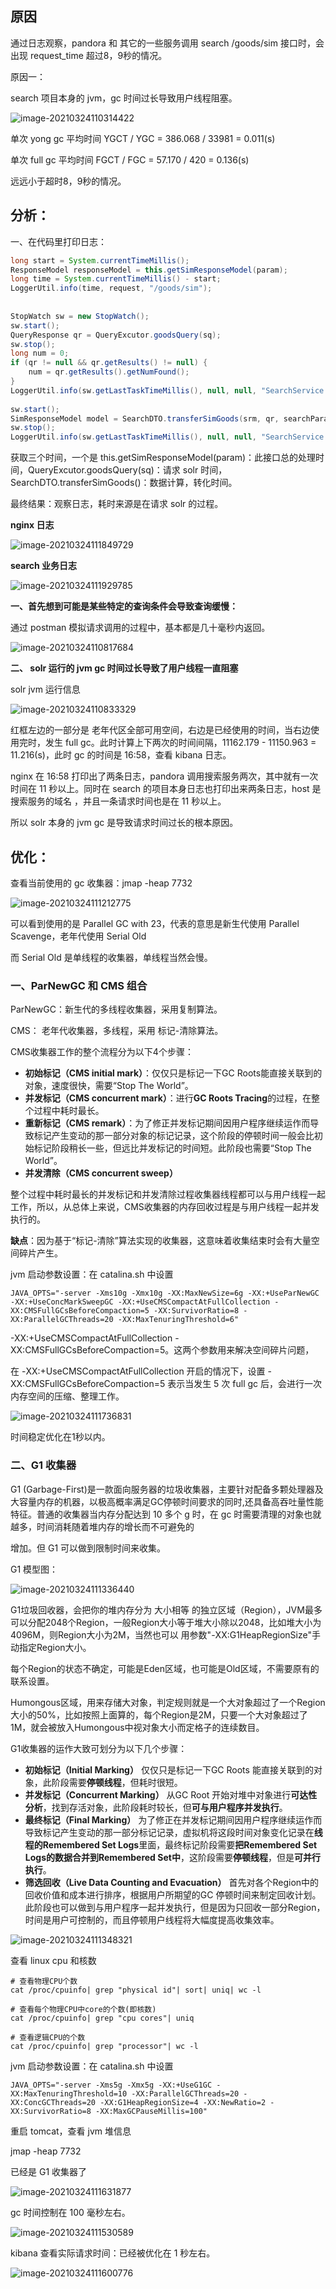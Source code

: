 ## 原因

通过日志观察，pandora 和 其它的一些服务调用 search /goods/sim 接口时，会出现 request_time 超过8，9秒的情况。

 

原因一：

search 项目本身的 jvm，gc 时间过长导致用户线程阻塞。

![image-20210324110314422](.images/image-20210324110314422.png)

单次 yong gc 平均时间  YGCT / YGC = 386.068 / 33981 = 0.011(s)

单次 full gc 平均时间  FGCT / FGC = 57.170 / 420 = 0.136(s)

远远小于超时8，9秒的情况。

 

## **分析：**

一、在代码里打印日志：

```java
long start = System.currentTimeMillis();
ResponseModel responseModel = this.getSimResponseModel(param);
long time = System.currentTimeMillis() - start;
LoggerUtil.info(time, request, "/goods/sim");
 
 
StopWatch sw = new StopWatch();
sw.start();
QueryResponse qr = QueryExcutor.goodsQuery(sq);
sw.stop();
long num = 0;
if (qr != null && qr.getResults() != null) {
    num = qr.getResults().getNumFound();
}
LoggerUtil.info(sw.getLastTaskTimeMillis(), null, null, "SearchService:searchSimGoods:QueryExcutor.goodsQuery:num-" + num + ", qr- " + qr.toString(), "/goods/sim");
 
sw.start();
SimResponseModel model = SearchDTO.transferSimGoods(srm, qr, searchParam.getAccountId());
sw.stop();
LoggerUtil.info(sw.getLastTaskTimeMillis(), null, null, "SearchService:searchSimGoods:SearchDTO.transferSimGoods", "/goods/sim");
```



获取三个时间，一个是 this.getSimResponseModel(param)：此接口总的处理时间，QueryExcutor.goodsQuery(sq)：请求 solr 时间，SearchDTO.transferSimGoods()：数据计算，转化时间。

最终结果：观察日志，耗时来源是在请求 solr 的过程。

 

**nginx 日志**

![image-20210324111849729](.images/image-20210324111849729.png)

 

**search 业务日志**

![image-20210324111929785](.images/image-20210324111929785.png)

 

**一、首先想到可能是某些特定的查询条件会导致查询缓慢：**

通过 postman 模拟请求调用的过程中，基本都是几十毫秒内返回。

![image-20210324110817684](.images/image-20210324110817684.png)

 

**二、 solr 运行的 jvm gc 时间过长导致了用户线程一直阻塞** 

solr jvm 运行信息

![image-20210324110833329](.images/image-20210324110833329.png)

红框左边的一部分是 老年代区全部可用空间，右边是已经使用的时间，当右边使用完时，发生 full gc。此时计算上下两次的时间间隔，11162.179 - 11150.963 = 11.216(s)，此时 gc 的时间是 16:58，查看 kibana 日志。

nginx 在 16:58 打印出了两条日志，pandora 调用搜索服务两次，其中就有一次时间在 11 秒以上。同时在 search 的项目本身日志也打印出来两条日志，host 是搜索服务的域名 ，并且一条请求时间也是在 11 秒以上。

所以 solr 本身的 jvm gc 是导致请求时间过长的根本原因。

 

## 优化：

查看当前使用的 gc 收集器：jmap -heap 7732

![image-20210324111212775](.images/image-20210324111212775.png)

 

可以看到使用的是 Parallel GC with 23，代表的意思是新生代使用 Parallel Scavenge，老年代使用 Serial Old 

而 Serial Old 是单线程的收集器，单线程当然会慢。

 

### 一、ParNewGC 和 CMS 组合

ParNewGC：新生代的多线程收集器，采用复制算法。

CMS： 老年代收集器，多线程，采用 标记-清除算法。

 

CMS收集器工作的整个流程分为以下4个步骤：

- **初始标记（CMS initial mark）**：仅仅只是标记一下GC Roots能直接关联到的对象，速度很快，需要“Stop The World”。
- **并发标记（CMS concurrent mark）**：进行**GC Roots Tracing**的过程，在整个过程中耗时最长。
- **重新标记（CMS remark）**：为了修正并发标记期间因用户程序继续运作而导致标记产生变动的那一部分对象的标记记录，这个阶段的停顿时间一般会比初始标记阶段稍长一些，但远比并发标记的时间短。此阶段也需要“Stop The World”。
- **并发清除（CMS concurrent sweep）**

整个过程中耗时最长的并发标记和并发清除过程收集器线程都可以与用户线程一起工作，所以，从总体上来说，CMS收集器的内存回收过程是与用户线程一起并发执行的。 

 

**缺点**：因为基于“标记-清除”算法实现的收集器，这意味着收集结束时会有大量空间碎片产生。

 

jvm 启动参数设置：在 catalina.sh 中设置

```shell
JAVA_OPTS="-server -Xms10g -Xmx10g -XX:MaxNewSize=6g -XX:+UseParNewGC -XX:+UseConcMarkSweepGC -XX:+UseCMSCompactAtFullCollection -XX:CMSFullGCsBeforeCompaction=5 -XX:SurvivorRatio=8 -XX:ParallelGCThreads=20 -XX:MaxTenuringThreshold=6"
```

-XX:+UseCMSCompactAtFullCollection -XX:CMSFullGCsBeforeCompaction=5。这两个参数用来解决空间碎片问题，

在 -XX:+UseCMSCompactAtFullCollection 开启的情况下，设置 -XX:CMSFullGCsBeforeCompaction=5 表示当发生 5 次 full gc 后，会进行一次内存空间的压缩、整理工作。

![image-20210324111736831](.images/image-20210324111736831.png)

时间稳定优化在1秒以内。



### 二、G1 收集器

G1 (Garbage-First)是一款面向服务器的垃圾收集器，主要针对配备多颗处理器及大容量内存的机器，以极高概率满足GC停顿时间要求的同时,还具备高吞吐量性能特征。普通的收集器当内存分配达到 10 多个 g 时，在 gc 时需要清理的对象也就越多，时间消耗随着堆内存的增长而不可避免的

增加。但 G1 可以做到限制时间来收集。

G1 模型图：

![image-20210324111336440](.images/image-20210324111336440.png)

 

G1垃圾回收器，会把你的堆内存分为 大小相等 的独立区域（Region），JVM最多可以分配2048个Region，一般Region大小等于堆大小除以2048，比如堆大小为4096M，则Region大小为2M，当然也可以 用参数"-XX:G1HeapRegionSize"手动指定Region大小。 

每个Region的状态不确定，可能是Eden区域，也可能是Old区域，不需要原有的联系设置。

Humongous区域，用来存储大对象，判定规则就是一个大对象超过了一个Region大小的50%，比如按照上面算的，每个Region是2M，只要一个大对象超过了1M，就会被放入Humongous中视对象大小而定格子的连续数目。

 

G1收集器的运作大致可划分为以下几个步骤：

- **初始标记（Initial Marking）** 仅仅只是标记一下GC Roots 能直接关联到的对象，此阶段需要**停顿线程**，但耗时很短。
- **并发标记（Concurrent Marking）** 从GC Root 开始对堆中对象进行**可达性分析**，找到存活对象，此阶段耗时较长，但**可与用户程序并发执行**。
- **最终标记（Final Marking）** 为了修正在并发标记期间因用户程序继续运作而导致标记产生变动的那一部分标记记录，虚拟机将这段时间对象变化记录在**线程的Remembered Set Logs**里面，最终标记阶段需要**把Remembered Set Logs的数据合并到Remembered Set中**，这阶段需要**停顿线程**，但是**可并行执行**。
- **筛选回收（Live Data Counting and Evacuation）** 首先对各个Region中的回收价值和成本进行排序，根据用户所期望的GC 停顿时间来制定回收计划。此阶段也可以做到与用户程序一起并发执行，但是因为只回收一部分Region，时间是用户可控制的，而且停顿用户线程将大幅度提高收集效率。 

![image-20210324111348321](.images/image-20210324111348321.png)

 

查看 linux cpu 和核数

```shell
# 查看物理CPU个数
cat /proc/cpuinfo| grep "physical id"| sort| uniq| wc -l
 
# 查看每个物理CPU中core的个数(即核数)
cat /proc/cpuinfo| grep "cpu cores"| uniq
 
# 查看逻辑CPU的个数
cat /proc/cpuinfo| grep "processor"| wc -l
```

 

jvm 启动参数设置：在 catalina.sh 中设置

```shell
JAVA_OPTS="-server -Xms5g -Xmx5g -XX:+UseG1GC -XX:MaxTenuringThreshold=10 -XX:ParallelGCThreads=20 -XX:ConcGCThreads=20 -XX:G1HeapRegionSize=4 -XX:NewRatio=2 -XX:SurvivorRatio=8 -XX:MaxGCPauseMillis=100"
```

 

重启 tomcat，查看 jvm 堆信息

jmap -heap 7732

已经是 G1 收集器了

![image-20210324111631877](.images/image-20210324111631877.png)

 

gc 时间控制在 100 毫秒左右。

![image-20210324111530589](.images/image-20210324111530589.png)

 

kibana 查看实际请求时间：已经被优化在 1 秒左右。

![image-20210324111600776](.images/image-20210324111600776.png)